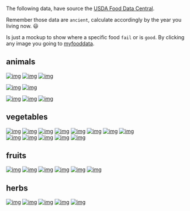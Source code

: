 The following data, have source the [USDA Food Data Central](https://fdc.nal.usda.gov/).   

Remember those data are `ancient`, calculate accordingly by the year you living now. 😃

Is just a mockup to show where a specific food `fail` or is `good`. By clicking any image you going to [myfooddata](https://tools.myfooddata.com/nutrition-facts/).

## animals

[![img](../assets/foodata/pork.png)](https://tools.myfooddata.com/nutrition-facts/167823/100g/1)
[![img](../assets/foodata/chicken_breast.png)](https://tools.myfooddata.com/nutrition-facts/171077/100g/1)
[![img](../assets/foodata/beef.png)](https://tools.myfooddata.com/nutrition-facts/170641/100g/1)  

[![img](../assets/foodata/shrimp.png)](https://tools.myfooddata.com/nutrition-facts/171971/100g/1)
[![img](../assets/foodata/cod.png)](https://tools.myfooddata.com/nutrition-facts/171955/100g/1)  

[![img](../assets/foodata/eggs_fried.png)](https://tools.myfooddata.com/nutrition-facts/173423/100g/1)
[![img](../assets/foodata/eggs_boiled.png)](https://tools.myfooddata.com/nutrition-facts/173424/100g/1)
[![img](../assets/foodata/cottage_cheese.png)](https://tools.myfooddata.com/nutrition-facts/172182/100g/1)  


## vegetables

[![img](../assets/foodata/cauliflower.png)](https://tools.myfooddata.com/recipe-nutrition-calculator/788821/100g/1/1)
[![img](../assets/foodata/iceberg.png)](https://tools.myfooddata.com/nutrition-facts/169248/100g/1)
[![img](../assets/foodata/cabbage.png)](https://tools.myfooddata.com/nutrition-facts/169975/100g/1)
[![img](../assets/foodata/broccoli.png)](https://tools.myfooddata.com/nutrition-facts/170379/100g/1)
[![img](../assets/foodata/cucumber.png)](https://tools.myfooddata.com/nutrition-facts/168409/100g/1)
[![img](../assets/foodata/tomatoes.png)](https://tools.myfooddata.com/nutrition-facts/170457/100g/1)
[![img](../assets/foodata/carrots.png)](https://tools.myfooddata.com/nutrition-facts/170393/100g/1)
[![img](../assets/foodata/lentils.png)](https://tools.myfooddata.com/nutrition-facts/172420/100g/1)  
[![img](../assets/foodata/mung_beans_sprouts.png)](https://tools.myfooddata.com/nutrition-facts/169957/100g/1)
[![img](../assets/foodata/chickpeas.png)](https://tools.myfooddata.com/nutrition-facts/465794/100g/1)
[![img](../assets/foodata/garlic.png)](https://tools.myfooddata.com/nutrition-facts/169230/wt3/1)
[![img](../assets/foodata/garlic_powder.png)](https://tools.myfooddata.com/nutrition-facts/171325/wt1/1)
[![img](../assets/foodata/onions.png)](https://tools.myfooddata.com/nutrition-facts/170000/100g/1)  


## fruits
[![img](../assets/foodata/avocados.png)](https://tools.myfooddata.com/nutrition-facts/171705/100g/1)
[![img](../assets/foodata/bananas.png)](https://tools.myfooddata.com/nutrition-facts/173944/100g/1)
[![img](../assets/foodata/orange_juice.png)](https://tools.myfooddata.com/nutrition-facts/169098/100g/1)
[![img](../assets/foodata/watermelon.png)](https://tools.myfooddata.com/nutrition-facts/167765/100g/1)
[![img](../assets/foodata/red_apples.png)](https://tools.myfooddata.com/nutrition-facts/168204/100g/1)
[![img](../assets/foodata/green_apples.png)](https://tools.myfooddata.com/nutrition-facts/168203/100g/1)  

## herbs
[![img](../assets/foodata/dill.png)](https://tools.myfooddata.com/nutrition-facts/172233/wt1/1)
[![img](../assets/foodata/parsley.png)](https://tools.myfooddata.com/nutrition-facts/170416/wt2/1)
[![img](../assets/foodata/coriander.png)](https://tools.myfooddata.com/nutrition-facts/169997/wt1/1)
[![img](../assets/foodata/cumin.png)](https://tools.myfooddata.com/nutrition-facts/733462/wt1/1)
[![img](../assets/foodata/turmeric.png)](https://tools.myfooddata.com/nutrition-facts/172231/wt1/1)  


